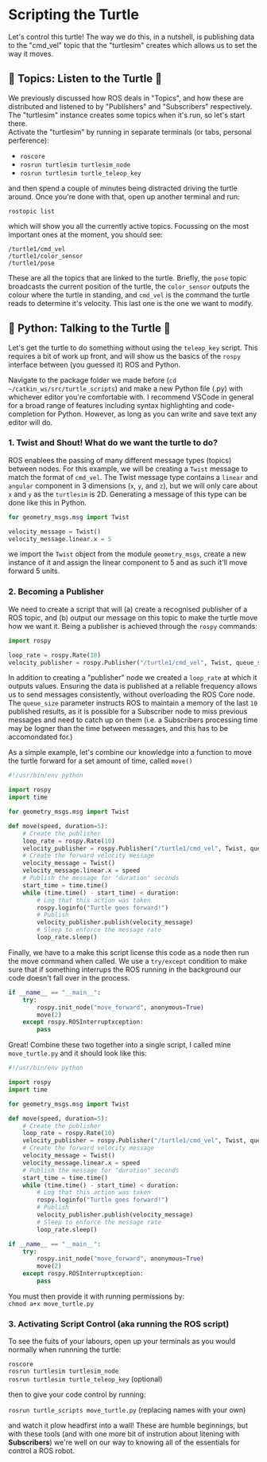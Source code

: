 # Scripting the Turtle

Let's control this turtle! The way we do this, in a nutshell, is publishing data to the "cmd_vel" topic that the "turtlesim" creates which allows us to set the way it moves.

## 🐢 Topics: Listen to the Turtle 🐢
We previously discussed how ROS deals in "Topics", and how these are distributed and listened to by "Publishers" and "Subscribers" respectively. The "turtlesim" instance creates some topics when it's run, so let's start there.  
Activate the "turtlesim" by running in separate terminals (or tabs, personal perference):  
- `roscore`
- `rosrun turtlesim turtlesim_node` 
- `rosrun turtlesim turtle_teleop_key`  

and then spend a couple of minutes being distracted driving the turtle around. Once you're done with that, open up another terminal and run:  

`rostopic list`  

which will show you all the currently active topics. Focussing on the most important ones at the moment, you should see:  

`/turtle1/cmd_vel`  
`/turtle1/color_sensor`  
`/turtle1/pose`  

These are all the topics that are linked to the turtle. Briefly, the `pose` topic broadcasts the current position of the turtle, the `color_sensor` outputs the colour where the turtle in standing, and `cmd_vel` is the command the turtle reads to determine it's velocity. This last one is the one we want to modify.  

## 🐍 Python: Talking to the Turtle 🐍

Let's get the turtle to do something without using the `teleop_key` script. This requires a bit of work up front, and will show us the basics of the `rospy` interface between (you guessed it) ROS and Python.

Navigate to the package folder we made before (`cd ~/catkin_ws/src/turtle_scripts`) and make a new Python file (.py) with whichever editor you're comfortable with. I recommend VSCode in general for a broad range of features including syntax highlighting and code-completion for Python. However, as long as you can write and save text any editor will do.  

### 1. Twist and Shout! What do we want the turtle to do? 
ROS enablees the passing of many different message types (topics) between nodes. For this example, we will be creating a `Twist` message to match the format of `cmd_vel`. The Twist message type contains a `linear` and `angular` component in 3 dimensions (`x`, `y`, and `z`), but we will only care about `x` and `y` as the `turtlesim` is 2D. Generating a message of this type can be done like this in Python.

```python
for geometry_msgs.msg import Twist

velocity_message = Twist()
velocity_message.linear.x = 5
```
we import the `Twist` object from the module `geometry_msgs`, create a new instance of it and assign the linear component to 5 and as such it'll move forward 5 units.

### 2. Becoming a Publisher

We need to create a script that will (a) create a recognised publisher of a ROS topic, and (b) output our message on this topic to make the turtle move how we want it. Being a publisher is achieved through the `rospy` commands:  

```python
import rospy 

loop_rate = rospy.Rate(10)
velocity_publisher = rospy.Publisher("/turtle1/cmd_vel", Twist, queue_size=10)
```

In addition to creating a "publisher" node we created a `loop_rate` at which it outputs values. Ensuring the data is published at a reliable frequency allows us to send messages consistently, without overloading the ROS Core node. The `queue_size` parameter instructs ROS to maintain a memory of the last `10` published results, as it is possible for a Subscriber node to miss previous messages and need to catch up on them (i.e. a Subscribers processing time may be logner than the time between messages, and this has to be accomondated for.)  

As a simple example, let's combine our knowledge into a function to move the turtle forward for a set amount of time, called `move()`

```python
#!/usr/bin/env python

import rospy
import time

for geometry_msgs.msg import Twist

def move(speed, duration=5):
    # Create the publisher
    loop_rate = rospy.Rate(10)
    velocity_publisher = rospy.Publisher("/turtle1/cmd_vel", Twist, queue_size=10)
    # Create the forward velocity message
    velocity_message = Twist()
    velocity_message.linear.x = speed
    # Publish the message for "duration" seconds
    start_time = time.time()
    while (time.time() - start_time) < duration:
        # Log that this action was taken
        rospy.loginfo("Turtle goes forward!")
        # Publish
        velocity_publisher.publish(velocity_message)
        # Sleep to enforce the message rate
        loop_rate.sleep()
```

Finally, we have to a make this script license this code as a node then run the move command when called. We use a `try/except` condition to make sure that if something interrups the ROS running in the background our code doesn't fall over in the process. 

```python
if __name__ == "__main__":
    try: 
        rospy.init_node("move_forward", anonymous=True)
        move(2)
    except rospy.ROSInterruptxception:
        pass
```

Great! Combine these two together into a single script, I called mine `move_turtle.py` and it should look like this:  

```python
#!/usr/bin/env python

import rospy
import time

for geometry_msgs.msg import Twist

def move(speed, duration=5):
    # Create the publisher
    loop_rate = rospy.Rate(10)
    velocity_publisher = rospy.Publisher("/turtle1/cmd_vel", Twist, queue_size=10)
    # Create the forward velocity message
    velocity_message = Twist()
    velocity_message.linear.x = speed
    # Publish the message for "duration" seconds
    start_time = time.time()
    while (time.time() - start_time) < duration:
        # Log that this action was taken
        rospy.loginfo("Turtle goes forward!")
        # Publish
        velocity_publisher.publish(velocity_message)
        # Sleep to enforce the message rate
        loop_rate.sleep()

if __name__ == "__main__":
    try: 
        rospy.init_node("move_forward", anonymous=True)
        move(2)
    except rospy.ROSInterruptxception:
        pass
```

You must then provide it with running permissions by:  
`chmod a+x move_turtle.py`  

### 3. Activating Script Control (aka running the ROS script)
To see the fuits of your labours, open up your terminals as you would normally when runnning the turtle: 

`roscore`  
`rosrun turtlesim turtlesim_node`  
`rosrun turtlesim turtle_teleop_key` (optional) 

then to give your code control by running:  

`rosrun turtle_scripts move_turtle.py` (replacing names with your own)  

and watch it plow headfirst into a wall! These are humble beginnings, but with these tools (and with one more bit of instrution about litening with **Subscribers**) we're well on our way to knowing all of the essentials for control a ROS robot.
